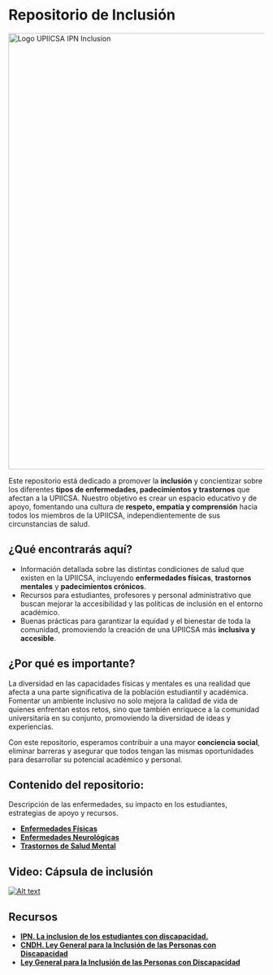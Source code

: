 # Repositorio de Inclusión

<img width="859" alt="Logo UPIICSA IPN Inclusion" src="https://github.com/user-attachments/assets/1efbd3ad-8ad3-43d1-a2be-267342173b94">

Este repositorio está dedicado a promover la **inclusión** y concientizar sobre los diferentes **tipos de enfermedades, padecimientos y trastornos** que afectan a la UPIICSA. Nuestro objetivo es crear un espacio educativo y de apoyo, fomentando una cultura de **respeto, empatía y comprensión** hacia todos los miembros de la UPIICSA, independientemente de sus circunstancias de salud.
  
## ¿Qué encontrarás aquí?

- Información detallada sobre las distintas condiciones de salud que existen en la UPIICSA, incluyendo **enfermedades físicas**, **trastornos mentales** y **padecimientos crónicos**.
- Recursos para estudiantes, profesores y personal administrativo que buscan mejorar la accesibilidad y las políticas de inclusión en el entorno académico.
- Buenas prácticas para garantizar la equidad y el bienestar de toda la comunidad, promoviendo la creación de una UPIICSA más **inclusiva y accesible**.

## ¿Por qué es importante?

La diversidad en las capacidades físicas y mentales es una realidad que afecta a una parte significativa de la población estudiantil y académica. Fomentar un ambiente inclusivo no solo mejora la calidad de vida de quienes enfrentan estos retos, sino que también enriquece a la comunidad universitaria en su conjunto, promoviendo la diversidad de ideas y experiencias.

Con este repositorio, esperamos contribuir a una mayor **conciencia social**, eliminar barreras y asegurar que todos tengan las mismas oportunidades para desarrollar su potencial académico y personal.

## Contenido del repositorio:

Descripción de las enfermedades, su impacto en los estudiantes, estrategias de apoyo y recursos.

- **[Enfermedades Físicas](.Enfermedades/Fisicas.md)**
- **[Enfermedades Neurológicas](.Enfermedades/Neurologicas.md)**   
- **[Trastornos de Salud Mental](.Enfermedades/Salud_Mental.md)**

## Video: Cápsula de inclusión

[![Alt text](https://img.youtube.com/vi/uxlXGsOeY3g/0.jpg)](https://www.youtube.com/watch?v=uxlXGsOeY3g)

## Recursos

- **[IPN. La inclusion de los estudiantes con discapacidad.](https://www.ipn.mx/assets/files/innovacion/docs/Innovacion-Educativa-79/La-inclusion-de-los-estudiantes-con-discapacidad-en-dos-universidades.pdf)**
- **[CNDH. Ley General para la Inclusión de las Personas con Discapacidad](http://appweb.cndh.org.mx/biblioteca/archivos/pdfs/66_Ley_General_Discapacidad.pdf)**
- **[Ley General para la Inclusión de las Personas con Discapacidad](https://www.diputados.gob.mx/LeyesBiblio/pdf/LGIPD.pdf)**
